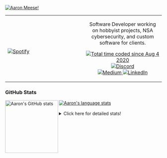 [![Aaron Meese!](https://user-images.githubusercontent.com/17814535/88975338-a2aabf00-d27f-11ea-963f-8a19608716b4.png)](https://github.com/ajmeese7/readme-ascii "README ASCII")

<!-- Modified from project here: https://github.com/novatorem/novatorem -->
<table width="100%"> 
  <tr>
  <td width="50%">
      
&nbsp; <br> [![Spotify](https://ajmeese7.vercel.app/api/spotify)](https://open.spotify.com/user/ajmeese)

  </td>
  <td width="50%">
    <p align="center">
    Software Developer working on hobbyist projects, NSA cybersecurity, and custom software for clients.
    </p>
    <p align="center">
      <a href="https://wakatime.com/@f726891d-3b02-46cd-9b60-e8c59f9e2b14">
        <img src="https://wakatime.com/badge/user/f726891d-3b02-46cd-9b60-e8c59f9e2b14.svg" alt="Total time coded since Aug 4 2020" title="WakaTime" />
      </a>
      <a href="http://link.aaronmeese.com/discord">
        <img src="https://img.shields.io/badge/discord-ajmeese7%234835-369?style=flat-square&logo=discord&logoColor=white&color=purple" alt="Discord" title="Discord">
      </a>
      <br />
      <a href="https://link.aaronmeese.com/medium">
        <img src="https://img.shields.io/badge/medium-ajmeese7-1DB954?style=flat-square&logo=medium&logoColor=white" alt="Medium" title="Medium">
      </a>
      <a href="https://link.aaronmeese.com/linkedin">
        <img src="https://img.shields.io/badge/linkedIn-aaronmeese-1DB954?style=flat-square&logo=linkedin&logoColor=white&color=blue" alt="LinkedIn" title="LinkedIn">
      </a>
    </p>
  </td>

</table>

[//]: <> (The `&nbsp;` is to have Aphelion take up more space)

### GitHub Stats ###

<a href="https://profile-summary-for-github.com/user/ajmeese7">
  <img align="left" height="170px" src="https://github-readme-stats.vercel.app/api?username=ajmeese7&show_icons=true&line_height=27&count_private=true" alt="Aaron's GitHub stats"/>
  <img src="https://github-readme-stats.vercel.app/api/top-langs/?username=ajmeese7&hide_langs_below=5&layout=compact" alt="Aaron's language stats"/>
</a>

<br />
<br />
<details>
<summary>Click here for detailed stats!</summary>

### :zap: Recent Activity
<!--START_SECTION:activity-->
1. 🎉 Merged PR [#104](https://github.com/dwyl/phoenix-chat-example/pull/104) in [dwyl/phoenix-chat-example](https://github.com/dwyl/phoenix-chat-example)
2. 🗣 Commented on [#68](https://github.com/os-js/osjs-server/issues/68) in [os-js/osjs-server](https://github.com/os-js/osjs-server)
3. 🗣 Commented on [#68](https://github.com/os-js/osjs-server/issues/68) in [os-js/osjs-server](https://github.com/os-js/osjs-server)
4. 💪 Opened PR [#68](https://github.com/os-js/osjs-server/pull/68) in [os-js/osjs-server](https://github.com/os-js/osjs-server)
5. ❗️ Closed issue [#1](https://github.com/ChrisVilches/Wobbly-Matrix/issues/1) in [ChrisVilches/Wobbly-Matrix](https://github.com/ChrisVilches/Wobbly-Matrix)
<!--END_SECTION:activity-->

### 🧐 Waka Stats
<!--START_SECTION:waka-->
![Code Time](http://img.shields.io/badge/Code%20Time-1%2C216%20hrs%2016%20mins-blue)

**🐱 My GitHub Data** 

> 🏆 1,057 Contributions in the Year 2022
 > 
> 📦 197.4 kB Used in GitHub's Storage 
 > 
> 💼 Opted to Hire
 > 
> 📜 77 Public Repositories 
 > 
> 🔑 29 Private Repositories  
 > 
**I'm an Early 🐤** 

```text
🌞 Morning    174 commits    █████░░░░░░░░░░░░░░░░░░░░   20.62% 
🌆 Daytime    319 commits    █████████░░░░░░░░░░░░░░░░   37.8% 
🌃 Evening    340 commits    ██████████░░░░░░░░░░░░░░░   40.28% 
🌙 Night      11 commits     ░░░░░░░░░░░░░░░░░░░░░░░░░   1.3%

```
📅 **I'm Most Productive on Sunday** 

```text
Monday       128 commits    ███░░░░░░░░░░░░░░░░░░░░░░   15.17% 
Tuesday      133 commits    ████░░░░░░░░░░░░░░░░░░░░░   15.76% 
Wednesday    91 commits     ██░░░░░░░░░░░░░░░░░░░░░░░   10.78% 
Thursday     119 commits    ███░░░░░░░░░░░░░░░░░░░░░░   14.1% 
Friday       88 commits     ██░░░░░░░░░░░░░░░░░░░░░░░   10.43% 
Saturday     127 commits    ███░░░░░░░░░░░░░░░░░░░░░░   15.05% 
Sunday       158 commits    ████░░░░░░░░░░░░░░░░░░░░░   18.72%

```


📊 **This Week I Spent My Time On** 

```text
⌚︎ Time Zone: America/New_York

💬 Programming Languages: 
JavaScript               7 hrs 35 mins       █████████████████████░░░░   85.44% 
Markdown                 50 mins             ██░░░░░░░░░░░░░░░░░░░░░░░   9.56% 
JSON                     20 mins             █░░░░░░░░░░░░░░░░░░░░░░░░   3.76% 
Other                    4 mins              ░░░░░░░░░░░░░░░░░░░░░░░░░   0.87% 
TypeScript               0 secs              ░░░░░░░░░░░░░░░░░░░░░░░░░   0.18%

🐱‍💻 Projects: 
aaronmeese.com           7 hrs 12 mins       ████████████████████░░░░░   81.04% 
dotenv-json              42 mins             ██░░░░░░░░░░░░░░░░░░░░░░░   8.01% 
vault                    22 mins             █░░░░░░░░░░░░░░░░░░░░░░░░   4.2% 
env.json                 17 mins             ░░░░░░░░░░░░░░░░░░░░░░░░░   3.25% 
osjs-server              13 mins             ░░░░░░░░░░░░░░░░░░░░░░░░░   2.61%

```

**I Mostly Code in JavaScript** 

```text
JavaScript               32 repos            ████████████░░░░░░░░░░░░░   48.48% 
HTML                     9 repos             ███░░░░░░░░░░░░░░░░░░░░░░   13.64% 
Python                   5 repos             ██░░░░░░░░░░░░░░░░░░░░░░░   7.58% 
Java                     4 repos             █░░░░░░░░░░░░░░░░░░░░░░░░   6.06% 
CSS                      3 repos             █░░░░░░░░░░░░░░░░░░░░░░░░   4.55%

```



 Last Updated on 24/08/2022 16:03:36 UTC
<!--END_SECTION:waka-->
</details>
